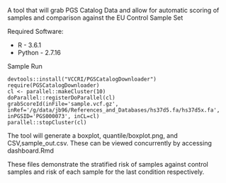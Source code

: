 A tool that will grab PGS Catalog Data and allow for automatic scoring of samples and comparison against the EU Control Sample Set

Required Software:
* R - 3.6.1
* Python - 2.7.16

Sample Run
```
devtools::install("VCCRI/PGSCatalogDownloader")
require(PGSCatalogDownloader)
cl <- parallel::makeCluster(10)
doParallel::registerDoParallel(cl)
grabScoreId(inFile='sample.vcf.gz', inRef='/g/data/jb96/References_and_Databases/hs37d5.fa/hs37d5x.fa', inPGSID='PGS000073', inCL=cl)
parallel::stopCluster(cl)
```

The tool will generate a boxplot, quantile/boxplot.png, and CSV,sample_out.csv. These can be viewed concurrently by accessing dashboard.Rmd

These files demonstrate the stratified risk of samples against control samples and risk of each sample for the last condition respectively.
